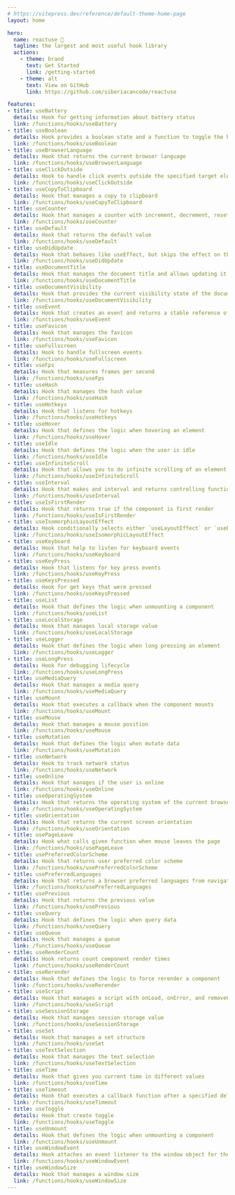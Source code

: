 ```yaml
---
# https://vitepress.dev/reference/default-theme-home-page
layout: home

hero:
  name: reactuse 🚀
  tagline: the largest and most useful hook library
  actions:
    - theme: brand
      text: Get Started
      link: /getting-started
    - theme: alt
      text: View on GitHub
      link: https://github.com/siberiacancode/reactuse 

features:
- title: useBattery
  details: Hook for getting information about battery status
  link: /functions/hooks/useBattery
- title: useBoolean
  details: Hook provides a boolean state and a function to toggle the boolean value
  link: /functions/hooks/useBoolean
- title: useBrowserLanguage
  details: Hook that returns the current browser language
  link: /functions/hooks/useBrowserLanguage
- title: useClickOutside
  details: Hook to handle click events outside the specified target element(s)
  link: /functions/hooks/useClickOutside
- title: useCopyToClipboard
  details: Hook that manages a copy to clipboard
  link: /functions/hooks/useCopyToClipboard
- title: useCounter
  details: Hook that manages a counter with increment, decrement, reset, and set functionalities
  link: /functions/hooks/useCounter
- title: useDefault
  details: Hook that returns the default value
  link: /functions/hooks/useDefault
- title: useDidUpdate
  details: Hook that behaves like useEffect, but skips the effect on the initial render
  link: /functions/hooks/useDidUpdate
- title: useDocumentTitle
  details: Hook that manages the document title and allows updating it
  link: /functions/hooks/useDocumentTitle
- title: useDocumentVisibility
  details: Hook that provides the current visibility state of the document
  link: /functions/hooks/useDocumentVisibility
- title: useEvent
  details: Hook that creates an event and returns a stable reference of it
  link: /functions/hooks/useEvent
- title: useFavicon
  details: Hook that manages the favicon
  link: /functions/hooks/useFavicon
- title: useFullscreen
  details: Hook to handle fullscreen events
  link: /functions/hooks/useFullscreen
- title: useFps
  details: Hook that measures frames per second
  link: /functions/hooks/useFps
- title: useHash
  details: Hook that manages the hash value
  link: /functions/hooks/useHash
- title: useHotkeys
  details: Hook that listens for hotkeys
  link: /functions/hooks/useHotkeys
- title: useHover
  details: Hook that defines the logic when hovering an element
  link: /functions/hooks/useHover
- title: useIdle
  details: Hook that defines the logic when the user is idle
  link: /functions/hooks/useIdle
- title: useInfiniteScroll
  details: Hook that allows you to do infinite scrolling of an element
  link: /functions/hooks/useInfiniteScroll
- title: useInterval
  details: Hook that makes and interval and returns controlling functions
  link: /functions/hooks/useInterval
- title: useIsFirstRender
  details: Hook that returns true if the component is first render
  link: /functions/hooks/useIsFirstRender
- title: useIsomorphicLayoutEffect
  details: Hook conditionally selects either `useLayoutEffect` or `useEffect` based on the environment
  link: /functions/hooks/useIsomorphicLayoutEffect
- title: useKeyboard
  details: Hook that help to listen for keyboard events
  link: /functions/hooks/useKeyboard
- title: useKeyPress
  details: Hook that listens for key press events
  link: /functions/hooks/useKeyPress
- title: useKeysPressed
  details: Hook for get keys that were pressed
  link: /functions/hooks/useKeysPressed
- title: useList
  details: Hook that defines the logic when unmounting a component
  link: /functions/hooks/useList
- title: useLocalStorage
  details: Hook that manages local storage value
  link: /functions/hooks/useLocalStorage
- title: useLogger
  details: Hook that defines the logic when long pressing an element
  link: /functions/hooks/useLogger
- title: useLongPress
  details: Hook for debugging lifecycle
  link: /functions/hooks/useLongPress
- title: useMediaQuery
  details: Hook that manages a media query
  link: /functions/hooks/useMediaQuery
- title: useMount
  details: Hook that executes a callback when the component mounts
  link: /functions/hooks/useMount
- title: useMouse
  details: Hook that manages a mouse position
  link: /functions/hooks/useMouse
- title: useMutation
  details: Hook that defines the logic when mutate data
  link: /functions/hooks/useMutation
- title: useNetwork
  details: Hook to track network status
  link: /functions/hooks/useNetwork
- title: useOnline
  details: Hook that manages if the user is online
  link: /functions/hooks/useOnline
- title: useOperatingSystem
  details: Hook that returns the operating system of the current browser
  link: /functions/hooks/useOperatingSystem
- title: useOrientation
  details: Hook that returns the current screen orientation
  link: /functions/hooks/useOrientation
- title: usePageLeave
  details: Hook what calls given function when mouse leaves the page
  link: /functions/hooks/usePageLeave
- title: usePreferredColorScheme
  details: Hook that returns user preferred color scheme
  link: /functions/hooks/usePreferredColorScheme
- title: usePreferredLanguages
  details: Hook that returns a browser preferred languages from navigator
  link: /functions/hooks/usePreferredLanguages
- title: usePrevious
  details: Hook that returns the previous value
  link: /functions/hooks/usePrevious
- title: useQuery
  details: Hook that defines the logic when query data
  link: /functions/hooks/useQuery
- title: useQueue
  details: Hook that manages a queue
  link: /functions/hooks/useQueue
- title: useRenderCount
  details: Hook returns count component render times
  link: /functions/hooks/useRenderCount
- title: useRerender
  details: Hook that defines the logic to force rerender a component
  link: /functions/hooks/useRerender
- title: useScript
  details: Hook that manages a script with onLoad, onError, and removeOnUnmount functionalities
  link: /functions/hooks/useScript
- title: useSessionStorage
  details: Hook that manages session storage value
  link: /functions/hooks/useSessionStorage
- title: useSet
  details: Hook that manages a set structure
  link: /functions/hooks/useSet
- title: useTextSelection
  details: Hook that manages the text selection
  link: /functions/hooks/useTextSelection 
- title: useTime
  details: Hook that gives you current time in different values
  link: /functions/hooks/useTime
- title: useTimeout
  details: Hook that executes a callback function after a specified delay
  link: /functions/hooks/useTimeout
- title: useToggle
  details: Hook that create toggle
  link: /functions/hooks/useToggle
- title: useUnmount
  details: Hook that defines the logic when unmounting a component
  link: /functions/hooks/useUnmount
- title: useWindowEvent
  details: Hook attaches an event listener to the window object for the specified event
  link: /functions/hooks/useWindowEvent
- title: useWindowSize
  details: Hook that manages a window size
  link: /functions/hooks/useWindowSize
---
```



